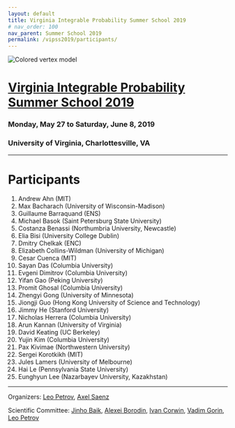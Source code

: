 ```yaml
---
layout: default
title: Virginia Integrable Probability Summer School 2019
# nav_order: 100
nav_parent: Summer School 2019
permalink: /vipss2019/participants/
---
```


<img class="mb-4" src="{{site.url}}/img/color-vertex.jpg" style="max-width:100%" alt="Colored vertex model">

# <a href="{{site.url}}/vipss2019/">Virginia Integrable Probability Summer School 2019</a>

### Monday, May 27 to Saturday, June 8, 2019

### University of Virginia, Charlottesville, VA

---

<h1 class="mb-3">Participants</h1>

1.  Andrew	Ahn	(MIT)
1.  Max	Bacharach	(University of Wisconsin-Madison)
1.  Guillaume	Barraquand (ENS)
1.  Michael	Basok	(Saint Petersburg State University)
1.  Costanza	Benassi	(Northumbria University, Newcastle)
1.  Elia	Bisi	(University College Dublin)
1.  Dmitry	Chelkak	(ENC)
1.  Elizabeth	Collins-Wildman	(University of Michigan)
1.  Cesar	Cuenca	(MIT)
1.  Sayan	Das	(Columbia University)
1.  Evgeni	Dimitrov	(Columbia University)
1.  Yifan	Gao	(Peking University)
1.  Promit	Ghosal	(Columbia University)
1.  Zhengyi	Gong	(University of Minnesota)
1.  Jiongji	Guo	(Hong Kong University of Science and Technology)
1.  Jimmy	He	(Stanford University)
1.  Nicholas	Herrera	(Columbia University)
1.  Arun	Kannan	(University of Virginia)
1.  David	Keating	(UC Berkeley)
1.  Yujin	Kim	(Columbia University)
1.  Pax	Kivimae	(Northwestern University)
1.  Sergei	Korotkikh	(MIT)
1.  Jules	Lamers	(University of Melbourne)
1.  Hai	Le	(Pennsylvania State University)
1.  Eunghyun	Lee	(Nazarbayev University, Kazakhstan)


























---

Organizers: <a href="mailto:lenia.petrov@gmail.com"><i class="fa fa-envelope" aria-hidden="true"></i> Leo Petrov</a>,
<a href="mailto:ais6a@virginia.edu"><i class="fa fa-envelope" aria-hidden="true"></i> Axel Saenz</a>

Scientific Committee: <a href="http://www.math.lsa.umich.edu/~baik/Welcome.html">Jinho Baik</a>, <a href="http://math.mit.edu/directory/profile.php?pid=1222/">Alexei Borodin</a>, <a href="http://www.math.columbia.edu/~corwin/">Ivan Corwin</a>, <a href="https://www.mccme.ru/~vadicgor/">Vadim Gorin</a>, <a href="https://lpetrov.cc">Leo Petrov</a>

<br>
<br>




